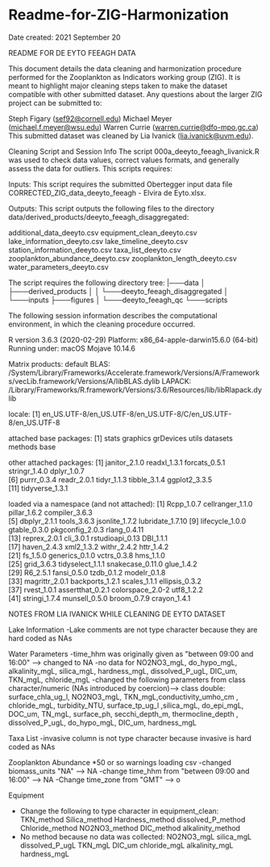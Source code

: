 # Readme-for-ZIG-Harmonization

Date created: 2021 September 20

README FOR DE EYTO FEEAGH DATA

This document details the data cleaning and harmonization procedure performed for the Zooplankton as Indicators working group (ZIG). It is meant to highlight major cleaning steps taken to make the dataset compatible with other submitted dataset. Any questions about the larger ZIG project can be submitted to:

Steph Figary (sef92@cornell.edu)
Michael Meyer (michael.f.meyer@wsu.edu)
Warren Currie (warren.currie@dfo-mpo.gc.ca)
This submitted dataset was cleaned by Lia Ivanick (lia.ivanick@uvm.edu).


Cleaning Script and Session Info
The script 000a_deeyto_feeagh_livanick.R was used to check data values, correct values formats, and generally assess the data for outliers. This scripts requires:

Inputs: This script requires the submitted Obertegger input data file CORRECTED_ZIG_data_deeyto_feeagh - Elvira de Eyto.xlsx.

Outputs: This script outputs the following files to the directory data/derived_products/deeyto_feeagh_disaggregated:

additional_data_deeyto.csv
equipment_clean_deeyto.csv
lake_information_deeyto.csv
lake_timeline_deeyto.csv
station_information_deeyto.csv
taxa_list_deeyto.csv
zooplankton_abundance_deeyto.csv
zooplankton_length_deeyto.csv
water_parameters_deeyto.csv


The script requires the following directory tree:
|───data
│   ├───derived_products
│   │   └───deeyto_feeagh_disaggregated
│   └───inputs
├───figures
│   └───deeyto_feeagh_qc
└───scripts


The following session information describes the computational environment, in which the cleaning procedure occurred.

R version 3.6.3 (2020-02-29)
Platform: x86_64-apple-darwin15.6.0 (64-bit)
Running under: macOS Mojave 10.14.6

Matrix products: default
BLAS:   /System/Library/Frameworks/Accelerate.framework/Versions/A/Frameworks/vecLib.framework/Versions/A/libBLAS.dylib
LAPACK: /Library/Frameworks/R.framework/Versions/3.6/Resources/lib/libRlapack.dylib

locale:
[1] en_US.UTF-8/en_US.UTF-8/en_US.UTF-8/C/en_US.UTF-8/en_US.UTF-8

attached base packages:
[1] stats     graphics  grDevices utils     datasets  methods   base     

other attached packages:
 [1] janitor_2.1.0   readxl_1.3.1    forcats_0.5.1   stringr_1.4.0   dplyr_1.0.7    
 [6] purrr_0.3.4     readr_2.0.1     tidyr_1.1.3     tibble_3.1.4    ggplot2_3.3.5  
[11] tidyverse_1.3.1

loaded via a namespace (and not attached):
 [1] Rcpp_1.0.7       cellranger_1.1.0 pillar_1.6.2     compiler_3.6.3  
 [5] dbplyr_2.1.1     tools_3.6.3      jsonlite_1.7.2   lubridate_1.7.10
 [9] lifecycle_1.0.0  gtable_0.3.0     pkgconfig_2.0.3  rlang_0.4.11    
[13] reprex_2.0.1     cli_3.0.1        rstudioapi_0.13  DBI_1.1.1       
[17] haven_2.4.3      xml2_1.3.2       withr_2.4.2      httr_1.4.2      
[21] fs_1.5.0         generics_0.1.0   vctrs_0.3.8      hms_1.1.0       
[25] grid_3.6.3       tidyselect_1.1.1 snakecase_0.11.0 glue_1.4.2      
[29] R6_2.5.1         fansi_0.5.0      tzdb_0.1.2       modelr_0.1.8    
[33] magrittr_2.0.1   backports_1.2.1  scales_1.1.1     ellipsis_0.3.2  
[37] rvest_1.0.1      assertthat_0.2.1 colorspace_2.0-2 utf8_1.2.2      
[41] stringi_1.7.4    munsell_0.5.0    broom_0.7.9      crayon_1.4.1




NOTES FROM LIA IVANICK WHILE CLEANING DE EYTO DATASET

Lake Information
-Lake comments are not type character because they are hard coded as NAs

Water Parameters
-time_hhm was originally given as "between 09:00 and 16:00" --> changed to NA
-no data for NO2NO3_mgL, do_hypo_mgL, alkalinity_mgL, silica_mgL, hardness_mgL, dissolved_P_ugL, DIC_um, TKN_mgL, chloride_mgL
-changed the following parameters from class character/numeric (NAs introduced by coercion)--> class double: surface_chla_ug_l, NO2NO3_mgL, TKN_mgL,conductivity_umho_cm , chloride_mgL, turbidity_NTU, surface_tp_ug_l ,silica_mgL, do_epi_mgL, DOC_um, TN_mgL, surface_ph, secchi_depth_m, thermocline_depth , dissolved_P_ugL, do_hypo_mgL, DIC_um, hardness_mgL

Taxa List
-invasive column is not type character because invasive is hard coded as NAs

Zooplankton Abundance
*50 or so warnings loading csv
-changed biomass_units "NA" --> NA
-change time_hhm from "between 09:00 and 16:00" --> NA
-Change time_zone from "GMT" --> o

Equipment
- Change the following to type character in equipment_clean:
TKN_method
Silica_method
Hardness_method
dissolved_P_method
Chloride_method
NO2NO3_method 
DIC_method
alkalinity_method
- No method because no data was collected:
NO2NO3_mgL
silica_mgL
dissolved_P_ugL
TKN_mgL
DIC_um
chloride_mgL
alkalinity_mgL
hardness_mgL


